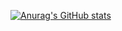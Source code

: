 [![Anurag's GitHub stats](https://github-readme-stats.vercel.app/api?username=djug2864)](https://github.com/anuraghazra/github-readme-stats)
